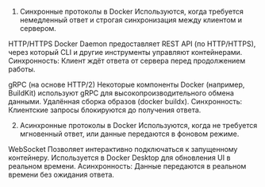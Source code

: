 1. Синхронные протоколы в Docker
Используются, когда требуется немедленный ответ и строгая синхронизация между клиентом и сервером.

HTTP/HTTPS
Docker Daemon предоставляет REST API (по HTTP/HTTPS), через который CLI и другие инструменты управляют контейнерами.
Синхронность: Клиент ждёт ответа от сервера перед продолжением работы.

gRPC (на основе HTTP/2)
Некоторые компоненты Docker (например, BuildKit) используют gRPC для высокопроизводительного обмена данными.
Удалённая сборка образов (docker buildx).
Синхронность: Клиентские запросы блокируются до получения ответа.

2. Асинхронные протоколы в Docker
Используются, когда не требуется мгновенный ответ, или данные передаются в фоновом режиме.

WebSocket
Позволяет интерактивно подключаться к запущенному контейнеру.
Используется в Docker Desktop для обновления UI в реальном времени.
Асинхронность: Данные передаются в реальном времени без ожидания ответа.